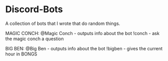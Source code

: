 # Discord-Bots
A collection of bots that I wrote that do random things.

MAGIC CONCH:
@Magic Conch - outputs info about the bot
!conch <question> - ask the magic conch a question


BIG BEN:
@Big Ben - outputs info about the bot
!bigben - gives the current hour in BONGS
